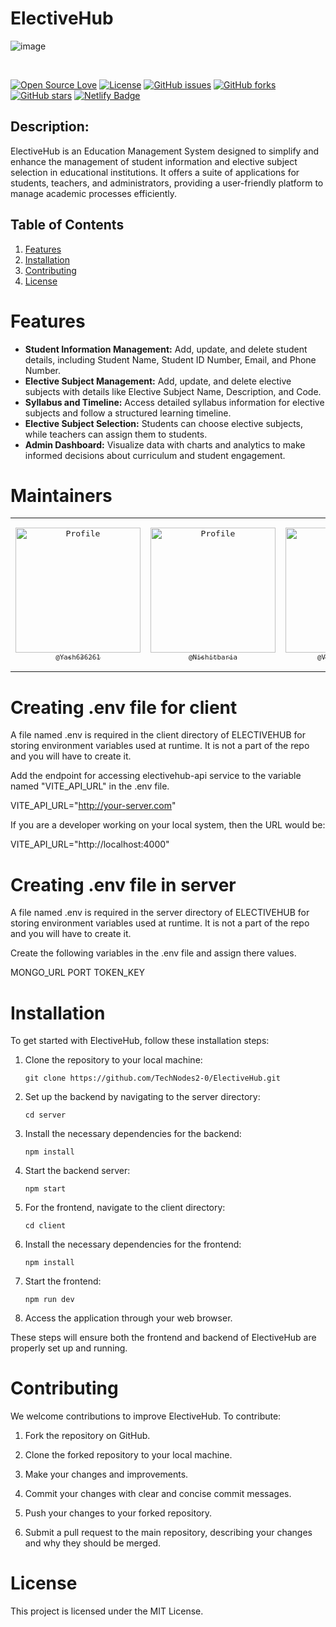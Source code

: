 # ElectiveHub  

![image](https://github.com/TechNodes2-0/ElectiveHub/assets/85815172/a113ed3c-5611-4eb2-81b4-9896db64cfdc)


<br>

[![Open Source Love](https://badges.frapsoft.com/os/v1/open-source.svg?v=103)](https://github.com/TechNodes2-0/CodeCompanion)
[![License](https://img.shields.io/badge/License-MIT-blue.svg)](LICENSE)
[![GitHub issues](https://img.shields.io/github/issues/TechNodes2-0/TechNode-Community-Website.svg)](https://github.com/TechNodes2-0/TechNode-Community-Website/issues)
[![GitHub forks](https://img.shields.io/github/forks/TechNodes2-0/TechNode-Community-Website.svg)](https://github.com/TechNodes2-0/TechNode-Community-Website/network)
[![GitHub stars](https://img.shields.io/github/stars/TechNodes2-0/TechNode-Community-Website.svg)](https://github.com/TechNodes2-0/TechNode-Community-Website/stargazers)
[![Netlify Badge](https://img.shields.io/badge/Netlify-Deployed-brightgreen)](https://electivehub.onrender.com)



## **Description:**
ElectiveHub is an Education Management System designed to simplify and enhance the management of student information and elective subject selection in educational institutions. It offers a suite of applications for students, teachers, and administrators, providing a user-friendly platform to manage academic processes efficiently.

## Table of Contents
1. [Features](#features)
2. [Installation](#installation)
3. [Contributing](#contributing)
4. [License](#license)

# Features

- **Student Information Management:** Add, update, and delete student details, including Student Name, Student ID Number, Email, and Phone Number.
- **Elective Subject Management:** Add, update, and delete elective subjects with details like Elective Subject Name, Description, and Code.
- **Syllabus and Timeline:** Access detailed syllabus information for elective subjects and follow a structured learning timeline.
- **Elective Subject Selection:** Students can choose elective subjects, while teachers can assign them to students.
- **Admin Dashboard:** Visualize data with charts and analytics to make informed decisions about curriculum and student engagement.

# Maintainers

<table style="border: none;">
<tr>
<td align="center" width="200"><pre><a href="https://github.com/Yash636261"><img src="https://avatars.githubusercontent.com/u/98970491?v=4" width="200" alt="Profile" /><br><sub>@Yash636261</sub></a></pre></td>
<td align="center" width="200"><pre><a href="https://github.com/Nishitbaria"><img src="https://avatars.githubusercontent.com/u/85815172?v=4" width="200" alt="Profile" /><br><sub>@Nishitbaria</sub></a></pre></td>
<td align="center" width="200"><pre><a href="https://github.com/VinayakVispute"><img src="https://avatars.githubusercontent.com/u/93467074?v=4" width="200" alt="Profile" /><br><sub>@VinayakVispute</sub></a>
<td align="center" width="200"><pre><a href="https://github.com/JayeshYadav99"><img src="https://avatars.githubusercontent.com/u/107855172?v=4" width="200" alt="Profile" /><br><sub>@JayeshYadav99</sub></a></pre></td>
</tr>
</table>


# Creating .env file for client

A file named .env is required in the client directory of ELECTIVEHUB for storing environment variables used at runtime. It is not a part of the repo and you will have to create it.

Add the endpoint for accessing electivehub-api service to the variable named "VITE_API_URL" in the .env file.

VITE_API_URL="http://your-server.com"

If you are a developer working on your local system, then the URL would be:

VITE_API_URL="http://localhost:4000"


# Creating .env file in server

A file named .env is required in the server directory of ELECTIVEHUB for storing environment variables used at runtime. It is not a part of the repo and you will have to create it.

Create the following variables in the .env file and assign there values.

MONGO_URL
PORT
TOKEN_KEY


# Installation

To get started with ElectiveHub, follow these installation steps:

1. Clone the repository to your local machine:

   ```
   git clone https://github.com/TechNodes2-0/ElectiveHub.git
   ```

2. Set up the backend by navigating to the server directory:

   ```
   cd server
   ```

3. Install the necessary dependencies for the backend:

   ```
   npm install
   ```

4. Start the backend server:

   ```
   npm start
   ```

5. For the frontend, navigate to the client directory:

   ```
   cd client
   ```

6. Install the necessary dependencies for the frontend:

   ```
   npm install
   ```

7. Start the frontend:

   ```
   npm run dev
   ```

8. Access the application through your web browser.

These steps will ensure both the frontend and backend of ElectiveHub are properly set up and running.

# Contributing

We welcome contributions to improve ElectiveHub. To contribute:

1. Fork the repository on GitHub.

2. Clone the forked repository to your local machine.

3. Make your changes and improvements.

4. Commit your changes with clear and concise commit messages.

5. Push your changes to your forked repository.

6. Submit a pull request to the main repository, describing your changes and why they should be merged.

# License

This project is licensed under the MIT License.

